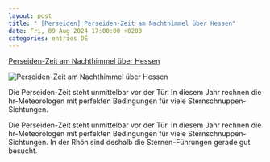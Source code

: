 ```yaml
---
layout: post
title: " [Perseiden] Perseiden-Zeit am Nachthimmel über Hessen"
date: Fri, 09 Aug 2024 17:00:00 +0200
categories: entries DE
---
```

[Perseiden-Zeit am Nachthimmel über Hessen](https://www.hessenschau.de/tv-sendung/perseiden-zeit-am-nachthimmel-ueber-hessen,video-200304.html)

![Perseiden-Zeit am Nachthimmel über Hessen](https://www.hessenschau.de/tv-sendung/240809_1645_perseiden-100~_t-1723216788065_v-16to9__retina.jpg)

Die Perseiden-Zeit steht unmittelbar vor der Tür. In diesem Jahr rechnen die hr-Meteorologen mit perfekten Bedingungen für viele Sternschnuppen-Sichtungen.

Die Perseiden-Zeit steht unmittelbar vor der Tür. In diesem Jahr rechnen die hr-Meteorologen mit perfekten Bedingungen für viele Sternschnuppen-Sichtungen. In der Rhön sind deshalb die Sternen-Führungen gerade gut besucht.

